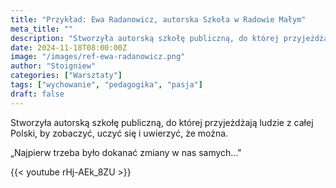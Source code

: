 ```yaml
---
title: "Przykład: Ewa Radanowicz, autorska Szkoła w Radowie Małym"
meta_title: ""
description: "Stworzyła autorską szkołę publiczną, do której przyjeżdżają ludzie z całej Polski, by zobaczyć, uczyć się i uwierzyć, że można."
date: 2024-11-18T08:00:00Z
image: "/images/ref-ewa-radanowicz.png"
author: "Stoigniew"
categories: ["Warsztaty"]
tags: ["wychowanie", "pedagogika", "pasja"]
draft: false
---
```


Stworzyła autorską szkołę publiczną, do której przyjeżdżają ludzie z całej Polski, by zobaczyć, uczyć się i uwierzyć, że można. 

„Najpierw trzeba było dokanać zmiany w nas samych..."

{{< youtube rHj-AEk_8ZU >}}
